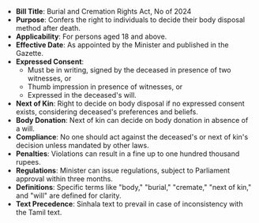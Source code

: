 - **Bill Title**: Burial and Cremation Rights Act, No of 2024
- **Purpose**: Confers the right to individuals to decide their body disposal method after death.
- **Applicability**: For persons aged 18 and above.
- **Effective Date**: As appointed by the Minister and published in the Gazette.
- **Expressed Consent**:
  - Must be in writing, signed by the deceased in presence of two witnesses, or 
  - Thumb impression in presence of witnesses, or 
  - Expressed in the deceased's will.
- **Next of Kin**: Right to decide on body disposal if no expressed consent exists, considering deceased's preferences and beliefs.
- **Body Donation**: Next of kin can decide on body donation in absence of a will.
- **Compliance**: No one should act against the deceased's or next of kin's decision unless mandated by other laws.
- **Penalties**: Violations can result in a fine up to one hundred thousand rupees.
- **Regulations**: Minister can issue regulations, subject to Parliament approval within three months.
- **Definitions**: Specific terms like "body," "burial," "cremate," "next of kin," and "will" are defined for clarity.
- **Text Precedence**: Sinhala text to prevail in case of inconsistency with the Tamil text.